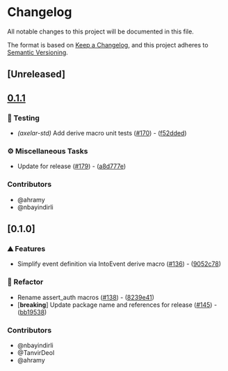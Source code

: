 # Changelog

All notable changes to this project will be documented in this file.

The format is based on [Keep a Changelog](https://keepachangelog.com/en/1.0.0/),
and this project adheres to [Semantic Versioning](https://semver.org/spec/v2.0.0.html).

## [Unreleased]

## [0.1.1](https://github.com/axelarnetwork/axelar-cgp-stellar/compare/stellar-axelar-std-derive-v0.1.0...stellar-axelar-std-derive-v0.1.1)

### 🧪 Testing

- *(axelar-std)* Add derive macro unit tests ([#170](https://github.com/axelarnetwork/axelar-cgp-stellar/pull/170)) - ([f52dded](https://github.com/axelarnetwork/axelar-cgp-stellar/commit/f52ddede4fef910361a306d47b2f248cd3897923))

### ⚙️ Miscellaneous Tasks

- Update for release ([#179](https://github.com/axelarnetwork/axelar-cgp-stellar/pull/179)) - ([a8d777e](https://github.com/axelarnetwork/axelar-cgp-stellar/commit/a8d777e0465c96ba772eba6fd0c57757aa8b589d))

### Contributors

* @ahramy
* @nbayindirli

## [0.1.0]

### ⛰️ Features

- Simplify event definition via IntoEvent derive macro ([#136](https://github.com/axelarnetwork/axelar-cgp-stellar/pull/136)) - ([9052c78](https://github.com/axelarnetwork/axelar-cgp-stellar/commit/9052c7886b8d2ea12f33a1fdcceaa7d159890c4e))

### 🚜 Refactor

- Rename assert_auth macros ([#138](https://github.com/axelarnetwork/axelar-cgp-stellar/pull/138)) - ([8239e41](https://github.com/axelarnetwork/axelar-cgp-stellar/commit/8239e4126cdccb4156f737dd6e20fad5c2bfc239))
- [**breaking**] Update package name and references for release ([#145](https://github.com/axelarnetwork/axelar-cgp-stellar/pull/145)) - ([bb19538](https://github.com/axelarnetwork/axelar-cgp-stellar/commit/bb195386eeda9c75d4da33eb0cf29fd9cb9b621c))

### Contributors

* @nbayindirli
* @TanvirDeol
* @ahramy
